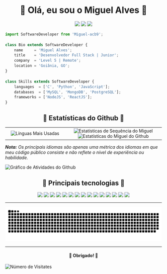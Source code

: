 <!-- Título -->
<h1 align="center">🔶 Olá, eu sou o Miguel Alves 🔶</h1>

<!-- Redes Sociais -->
<p align="center">  
  <a title="Email para Miguel" href="mailto:miguelalves1258@gmail.com" target="_blank"><img src="https://img.shields.io/badge/-Email-0D1117?style=for-the-badge&logo=gmail&logoColor=F04A2F"></a>
  <a title="Linkedin do Miguel" href="https://www.linkedin.com/in/miguel-acb9/" target="_blank"><img src="https://img.shields.io/badge/-LinkedIn-0D1117?style=for-the-badge&logo=linkedin&logoColor=F04A2F"></a> 
  <a title="Instagram do Miguel" href="https://www.instagram.com/miguel_acb9/" target="_blank"><img src="https://img.shields.io/badge/-Instagram-0D1117?style=for-the-badge&logo=instagram&logoColor=F04A2F"></a>
</p>


<!-- Descrição -->
```js
import SoftwareDeveloper from 'Miguel-acb9';

class Bio extends SoftwareDeveloper {
    name     = 'Miguel Alves';
    title    = 'Desenvolvedor Full Stack | Junior';
    company  = 'Level 5 | Remote';
    location = 'Goiânia, GO';
}

class Skills extends SoftwareDeveloper {
    languages  = ['C', 'Python', 'JavaScript'];
    databases  = ['MySQL', 'MongoDB', 'PostgreSQL'];
    frameworks = ['NodeJS', 'ReactJS'];
}
```

<!-- Estatísticas do Github -->
<h2 align="center">🔶 Estatísticas do Github 🔶</h2>                                                                                                                     
<table border="0">
    <tr border="0">
        <td width="38%" align="center">
            <img title="Línguas Mais Usadas" alt="Línguas Mais Usadas" src="https://github-readme-stats.anuraghazra1.vercel.app/api/top-langs/?username=Miguel-acb9&theme=react&hide_border=true&bg_color=161B22&title_color=F7630C&text_color=F04A2F&icon_color=F04A2F&langs_count=10&langs_count=10&locale=pt-br"/>
        </td>
        <td width="62%" align="center">
            <img title="Estatísticas de Sequência do Miguel" alt="Estatísticas de Sequência do Miguel" src="https://github-readme-streak-stats.herokuapp.com/?user=Miguel-acb9&hide_border=true&theme=react&background=161B22&ring=A5D6F1&fire=F04A2F&dates=A5D6F1&currStreakLabel=F7630C&sideLabels=F7630C&currStreakNum=F04A2F&sideNums=F04A2F&locale=pt-br" />
            <img title="Estatísticas do Github de Miguel Alves" alt="Estatísticas do Miguel do Github" src="https://github-readme-stats.vercel.app/api?username=Miguel-acb9&show_icons=true&include_all_commits=true&count_private=true&theme=react&hide_border=true&bg_color=161B22&title_color=F7630C&text_color=A5D6F1&icon_color=F04A2F&locale=pt-br"/>
        </td>
    </tr>
</table>
<i>
    <b>Nota:</b> Os principais idiomas são apenas uma métrica dos idiomas em que 
    meu código público consiste e não reflete o nível de experiência ou habilidade.
</i>

<!-- Gráfico de Contribuição -->
![Gráfico de Atividades do Github](https://activity-graph.herokuapp.com/graph?username=Miguel-acb9&bg_color=161B22&color=F7630C&line=A5D6F1&point=F04A2F&hide_border=true&locale=pt-br)

<!-- Principais Linguagens -->
<h2 align="center">🔶 Principais tecnologias 🔶</h2>     
<p align="center">
    <a href="#"><img src="https://img.shields.io/badge/-HTML5-0D1117?style=flat-square&logo=html5&logoColor=F04A2F"></a>
    <a href="#"><img src="https://img.shields.io/badge/-CSS3-0D1117?style=flat-square&logo=css3&logoColor=F04A2F"></a>
    <a href="#"><img src="https://img.shields.io/badge/-JavaScript-0D1117?style=flat-square&logo=javascript&logoColor=F04A2F"></a>
    <a href="#"><img src="https://img.shields.io/badge/-TypeScript-0D1117?style=flat-square&logo=typescript&logoColor=F04A2F"></a>
    <a href="#"><img src="https://img.shields.io/badge/-React-0D1117?style=flat-square&logo=react&logoColor=F04A2F"></a>
    <a href="#"><img src="https://img.shields.io/badge/-Nodejs-0D1117?style=flat-square&logo=Node.js&logoColor=F04A2F"></a>
    <a href="#"><img src="https://img.shields.io/badge/-Python-0D1117?style=flat-square&logo=Python&logoColor=F04A2F"></a>
    <a href="#"><img src="https://img.shields.io/badge/-Git-0D1117?style=flat-square&logo=git&logoColor=F04A2F"></a>
    <a href="#"><img src="https://img.shields.io/badge/-GitHub-0D1117?style=flat-square&logo=github&logoColor=F04A2F"></a>
    <a href="#"><img src="https://img.shields.io/badge/SQL%20-%230D1117.svg?style=flat-square&logo=amazon-dynamodb&logoColor=F04A2F"></a>
    <a href="#"><img src="https://img.shields.io/badge/-MySQL-0D1117?style=flat-square&logo=mysql&logoColor=F04A2F"></a>
    <a href="#"><img src="https://img.shields.io/badge/-PostgreSQL-0D1117?style=flat-square&logo=postgresql&logoColor=F04A2F"></a>
    <a href="#"><img src="https://img.shields.io/badge/-MongoDB-0D1117?style=flat-square&logo=mongodb&logoColor=F04A2F"></a>
    <a href="#"><img src="https://img.shields.io/badge/Bash%20-%230D1117.svg?style=flat-square&logo=gnu-bash&logoColor=F04A2F"></a>
    <a href="#"><img src="https://img.shields.io/badge/Markdown-%230D1117.svg?style=flat-square&logo=markdown&logoColor=F04A2F"></a>
</p>

___
<!-- Animação da Cobra -->
![Animação da Cobra](https://github.com/Miguel-acb9/Miguel-acb9/blob/output/github-contribution-grid-snake.svg)

___
<!-- Agradecimentos -->
<h4 align="center">🔶 Obrigado! 🔶</h4>

<!-- Contador de Visitantes -->
![Número de Visitates](https://visitor-badge.glitch.me/badge?page_id=Miguel-acb9.visitor-badge&left_color=red&right_color=orange&left_text=Visitantes)


<!--
PALETA DE CORES
- Azul:     #A5D6F1
- Cinza:    #161B22
- Laranja:  #F7630C
- Vermelho: #F04A2F
-->
